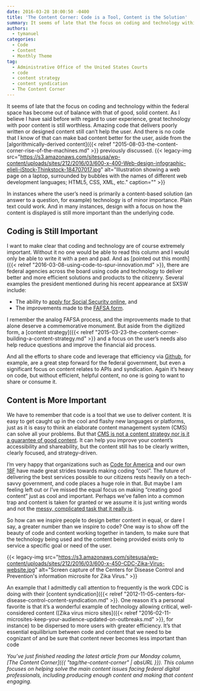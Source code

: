 ```yaml
---
date: 2016-03-28 10:00:50 -0400
title: 'The Content Corner: Code is a Tool, Content is the Solution'
summary: It seems of late that the focus on coding and technology within the federal space has become out of balance with that of good, solid content. As I believe I have said before with regard to user experience, great technology with poor content is still worthless. Amazing code that delivers poorly written or designed content
authors:
  - tymanuel
categories:
  - Code
  - Content
  - Monthly Theme
tag:
  - Administrative Office of the United States Courts
  - code
  - content strategy
  - content syndication
  - The Content Corner
---
```


It seems of late that the focus on coding and technology within the federal space has become out of balance with that of good, solid content. As I believe I have said before with regard to user experience, great technology with poor content is still worthless. Amazing code that delivers poorly written or designed content still can&#8217;t help the user. And there is no code that I know of that can make bad content better for the user, aside from the [algorithmically-derived content]({{< relref "2015-08-03-the-content-corner-rise-of-the-machines.md" >}} previously discussed. {{< legacy-img src="https://s3.amazonaws.com/sitesusa/wp-content/uploads/sites/212/2016/03/600-x-400-Web-design-infographic-elieli-iStock-Thinkstock-184707017.jpg" alt="Illustration showing a web page on a laptop, surrounded by bubbles with the names of different web development languages; HTML5, CSS, XML, etc." caption="" >}} 

In instances where the user’s need is primarily a content-based solution (an answer to a question, for example) technology is of minor importance. Plain text could work. And in many instances, design with a focus on how the content is displayed is still more important than the underlying code.

## Coding is Still Important

I want to make clear that coding and technology are of course extremely important. Without it no one would be able to read this column and I would only be able to write it with a pen and pad. And as [pointed out this month]({{< relref "2016-03-08-using-code-to-spur-innovation.md" >}}, there are federal agencies across the board using code and technology to deliver better and more efficient solutions and products to the citizenry. Several examples the president mentioned during his recent appearance at SXSW include:

  * The ability to [apply for Social Security online](https://www.ssa.gov/), and
  * The improvements made to the [FAFSA form](https://studentaid.ed.gov/sa/fafsa).

I remember the analog FAFSA process, and the improvements made to that alone deserve a commemorative monument. But aside from the digitized form, a [content strategy]({{< relref "2015-03-23-the-content-corner-building-a-content-strategy.md" >}} and a focus on the user’s needs also help reduce questions and improve the financial aid process.

And all the efforts to share code and leverage that efficiency via [Github](https://www.WHATEVER/event/github-for-beginners/), for example, are a great step forward for the federal government, but even a significant focus on content relates to APIs and syndication. Again it’s heavy on code, but without efficient, helpful content, no one is going to want to share or consume it.

## Content is More Important

We have to remember that code is a tool that we use to deliver content. It is easy to get caught up in the cool and flashy new languages or platforms, just as it is easy to think an elaborate content management system (CMS) can solve all your problems. But that [CMS is not a content strategy nor is it a guarantee of good content](http://alistapart.com/article/strategic-content-management). It can help you improve your content’s accessibility and shareability, but the content still has to be clearly written, clearly focused, and strategy-driven.

I’m very happy that organizations such as [Code for America](http://www.codeforamerica.org/) and our own [18F](https://18f.gsa.gov/) have made great strides towards making coding “cool”. The future of delivering the best services possible to our citizens rests heavily on a tech-savvy government, and code places a huge role in that. But maybe I am feeling left out or I’ve missed the equal focus on making &#8220;creating good content&#8221; just as cool and important. Perhaps we’ve fallen into a common trap and content is taken for granted or we assume it is just writing words and not the [messy, complicated task that it really is](http://alistapart.com/article/thedisciplineofcontentstrategy).

So how can we inspire people to design better content in equal, or dare I say, a greater number than we inspire to code? One way is to show off the beauty of code and content working together in tandem, to make sure that the technology being used and the content being provided exists only to service a specific goal or need of the user.

{{< legacy-img src="https://s3.amazonaws.com/sitesusa/wp-content/uploads/sites/212/2016/03/600-x-450-CDC-Zika-Virus-website.jpg" alt="Screen capture of the Centers for Disease Control and Prevention's information microsite for Zika Virus." >}}

An example that I admittedly call attention to frequently is the work CDC is doing with their [content syndication]({{< relref "2012-11-05-centers-for-disease-control-content-syndication.md" >}}. One reason it&#8217;s a personal favorite is that it&#8217;s a wonderful example of technology allowing critical, well-considered content ([Zika virus micro sites]({{< relref "2016-02-11-microsites-keep-your-audience-updated-on-outbreaks.md" >}}, for instance) to be dispersed to more users with greater efficiency. It&#8217;s that essential equilibrium between code and content that we need to be cognizant of and be sure that content never becomes less important than code

_You’ve just finished reading the latest article from our Monday column, [The Content Corner]({{ "tag/the-content-corner" | absURL }}). This column focuses on helping solve the main content issues facing federal digital professionals, including producing enough content and making that content engaging._